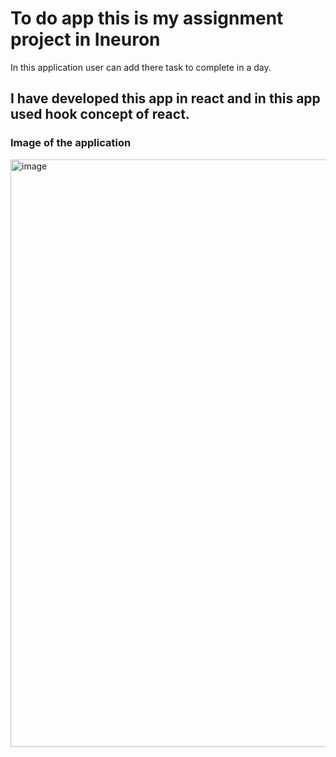 # To do app this is my assignment project in Ineuron 

In this application user can add there task to complete in a day.

## I have developed this app in react and in this app used hook concept of react.
  
 
###  Image of the application

<img width="940" alt="image" src="https://user-images.githubusercontent.com/109961309/221593422-b4a19161-f314-4966-a4fc-c2e974cb4e09.png">


 
